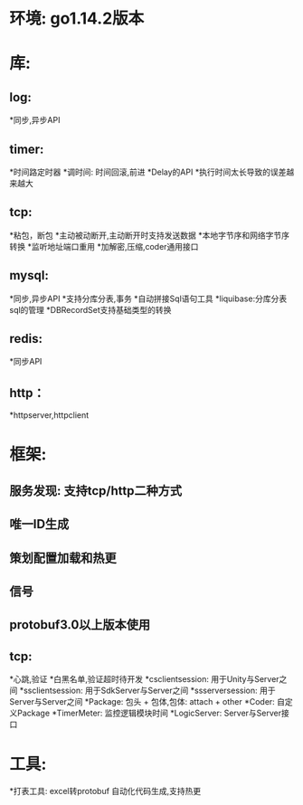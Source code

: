 # 环境:  go1.14.2版本

# 库:
## log:
*同步,异步API
## timer: 
*时间路定时器
*调时间: 时间回滚,前进
*Delay的API
*执行时间太长导致的误差越来越大
## tcp:
*粘包，断包
*主动被动断开,主动断开时支持发送数据
*本地字节序和网络字节序转换
*监听地址端口重用
*加解密,压缩,coder通用接口
## mysql:
*同步,异步API
*支持分库分表,事务
*自动拼接Sql语句工具
*liquibase:分库分表sql的管理
*DBRecordSet支持基础类型的转换
## redis: 
*同步API    
## http： 
*httpserver,httpclient
# 框架:    
## 服务发现: 支持tcp/http二种方式
## 唯一ID生成
## 策划配置加载和热更        
## 信号    
## protobuf3.0以上版本使用
## tcp:        
*心跳,验证
*白黑名单,验证超时待开发
*csclientsession: 用于Unity与Server之间
*ssclientsession: 用于SdkServer与Server之间
*ssserversession: 用于Server与Server之间
*Package: 包头 + 包体,包体: attach + other
*Coder: 自定义Package
*TimerMeter: 监控逻辑模块时间
*LogicServer: Server与Server接口
# 工具:
*打表工具: excel转protobuf 自动化代码生成,支持热更